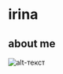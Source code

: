# irina
## about me 
![alt-текст](https://avatars.mds.yandex.net/get-pdb/51720/b799c026-a860-494c-841c-b17d46daf6f8/s1200)
